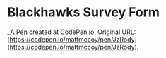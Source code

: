 # Blackhawks Survey Form
 _A Pen created at CodePen.io. Original URL: [https://codepen.io/mattmccoy/pen/JzRody](https://codepen.io/mattmccoy/pen/JzRody).

 